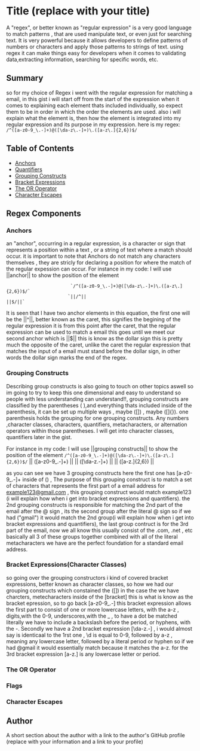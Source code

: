 # Title (replace with your title)

A "regex", or better known as "regular expression" is a very good language to match patterns , that are used manipulate text, or even just for searching text. It is very powerful because it allows developers to define patterns of  numbers or characters and apply those patterns to strings of text. using regex it can make things easy for developers when it comes to validating data,extracting information, searching for specific words, etc. 

## Summary

so for my choice of Regex i went with the regular expression for matching a email, in this gist i will start off from the start of the expression when it comes to explaining each element thats included individually, so expect them to be in order in which the order the elements are used. also i will explain what the element is, then how the element is integrated into my regular expression and its purpose in my expression. here is my regex:
              `/^([a-z0-9_\.-]+)@([\da-z\.-]+)\.([a-z\.]{2,6})$/`

## Table of Contents

- [Anchors](#anchors)
- [Quantifiers](#quantifiers)
- [Grouping Constructs](#grouping-constructs)
- [Bracket Expressions](#bracket-expressions)
- [The OR Operator](#the-or-operator)
- [Character Escapes](#character-escapes)

## Regex Components

### Anchors
  an "anchor", occurring in a  regular expression, is a character or sign that represents a position within a text , or a string of text where a match should occur. it is important to note that Anchors do not match any characters themselves , they are stricly for declaring a position for where the match of the regular expession can occur.
  For instance in my code: I will use ||anchor|| to show the position of the element
                         
                            `/^([a-z0-9_\.-]+)@([\da-z\.-]+)\.([a-z\.]{2,6})$/`
                           `||/^||                                        ||$/||`

 It is seen that I have two anchor elements in this equation, the first one will be the  ||^||, better known as the caret, this signifies the begining of the regular expression it is from this point after the caret, that the regular expression can be used to match a email this goes until we meet our second anchor which is ||$|| this is know as the dollar sign this is pretty much the opposite of the caret, unlike the caret the regular expression that matches the input of a email must stand before the dollar sign, in other words the dollar sign marks the end of the regex.
### Grouping Constructs
Describing group constructs is also going to touch on other topics aswell so im going to try to keep this one dimensional and easy to understand so people with less understanding can understand!!, grouping constructs are classified by the parentheses ( ),and everything thats included inside of the parenthesis, it can be set up multiple ways , maybe ([]) , maybe  ([]{}). one parenthesis holds the grouping for one grouping constructs.  Any  numbers ,character classes, characters,  quantifiers, metacharacters, or alternation operators within those parentheses. I will get into character classes,   quantifiers later in the gist.
 
  For instance in my code: I will use ||grouping constructs|| to show the position of the element
             `/^([a-z0-9_\.-]+)@([\da-z\.-]+)\.([a-z\.]{2,6})$/`
         || ([a-z0-9_\.-]+) ||   || ([\da-z\.-]+) ||  || ([a-z\.]{2,6}) || 

 as you can see we have 3 grouping constructs here the first one has [a-z0-9_\.-]+ inside of () , The purpose of this grouping construct is to match a set of characters that represents the first part of a email address for example123@gmail.com , this grouping construct would match example123 (i will explain how when i get into bracket expressions and quantifiers). the 2nd grouping constructs is responsible for matching the 2nd part of the email after the @ sign , its the second group after the literal @ sign so if we had ("gmail")  it would match the 2nd group(i will explain how when i get into bracket expressions and quantifiers), the last group contruct is for the 3rd part of the email, now we all know this usually consist of the .com, .net , etc  basically all 3 of these groups together combined with all of the literal metacharacters we have are the perfect foundation for a standard email address.
### Bracket Expressions(Character Classes)
so going over the grouping constructors i kind of covered bracket expressions, better known as character classes, so how we had our grouping constructs which constained the ([]) in the case the we have charcters, metecharacters inside of the [bracket] this is what is know as the bracket epression, so to go back [a-z0-9_\.-] this bracket expression allows the first part to consist of one or more lowercase letters, with the a-z , digits,with the 0-9, underscores,with the _ , to have a dot  be matched literally we have to include a backslash before the period, or hyphens, with the -. Secondly we have a 2nd bracket expression [\da-z\.-] , i would almost say is identicaal to the 1rst one , \d is equal to 0-9, followed by a-z , meaning any lowercase letter, followed by a literal period or hyphen so if we had @gmail it would essentially match because it matches the a-z. for the 3rd bracket expression [a-z\.] is any lowercase letter or period.

### The OR Operator

### Flags

### Character Escapes

## Author

A short section about the author with a link to the author's GitHub profile (replace with your information and a link to your profile)
